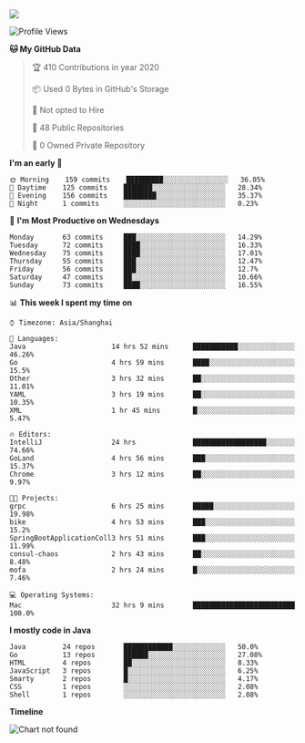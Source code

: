 
<a href="https://github.com/helloworlde">
  <img align="" src="https://github-readme-stats.vercel.app/api?username=helloworlde&show_icons=true&count_private=true" />
</a>

<!--START_SECTION:waka-->
![Profile Views](http://img.shields.io/badge/Profile%20Views-66-blue)

**🐱 My GitHub Data** 

> 🏆 410 Contributions in year 2020
 > 
> 📦 Used 0 Bytes in GitHub's Storage 
 > 
> 🚫 Not opted to Hire
 > 
> 📜 48 Public Repositories 
 > 
> 🔑 0 Owned Private Repository 
 > 
**I'm an early 🐤** 

```text
🌞 Morning    159 commits    █████████░░░░░░░░░░░░░░░░   36.05% 
🌆 Daytime    125 commits    ███████░░░░░░░░░░░░░░░░░░   28.34% 
🌃 Evening    156 commits    ████████░░░░░░░░░░░░░░░░░   35.37% 
🌙 Night      1 commits      ░░░░░░░░░░░░░░░░░░░░░░░░░   0.23%

```
📅 **I'm Most Productive on Wednesdays** 

```text
Monday       63 commits     ███░░░░░░░░░░░░░░░░░░░░░░   14.29% 
Tuesday      72 commits     ████░░░░░░░░░░░░░░░░░░░░░   16.33% 
Wednesday    75 commits     ████░░░░░░░░░░░░░░░░░░░░░   17.01% 
Thursday     55 commits     ███░░░░░░░░░░░░░░░░░░░░░░   12.47% 
Friday       56 commits     ███░░░░░░░░░░░░░░░░░░░░░░   12.7% 
Saturday     47 commits     ██░░░░░░░░░░░░░░░░░░░░░░░   10.66% 
Sunday       73 commits     ████░░░░░░░░░░░░░░░░░░░░░   16.55%

```


📊 **This week I spent my time on** 

```text
⌚︎ Timezone: Asia/Shanghai

💬 Languages: 
Java                     14 hrs 52 mins      ███████████░░░░░░░░░░░░░░   46.26% 
Go                       4 hrs 59 mins       ████░░░░░░░░░░░░░░░░░░░░░   15.5% 
Other                    3 hrs 32 mins       ██░░░░░░░░░░░░░░░░░░░░░░░   11.01% 
YAML                     3 hrs 19 mins       ██░░░░░░░░░░░░░░░░░░░░░░░   10.35% 
XML                      1 hr 45 mins        █░░░░░░░░░░░░░░░░░░░░░░░░   5.47%

🔥 Editors: 
IntelliJ                 24 hrs              ██████████████████░░░░░░░   74.66% 
GoLand                   4 hrs 56 mins       ███░░░░░░░░░░░░░░░░░░░░░░   15.37% 
Chrome                   3 hrs 12 mins       ██░░░░░░░░░░░░░░░░░░░░░░░   9.97%

🐱‍💻 Projects: 
grpc                     6 hrs 25 mins       █████░░░░░░░░░░░░░░░░░░░░   19.98% 
bike                     4 hrs 53 mins       ███░░░░░░░░░░░░░░░░░░░░░░   15.2% 
SpringBootApplicationColl3 hrs 51 mins       ███░░░░░░░░░░░░░░░░░░░░░░   11.99% 
consul-chaos             2 hrs 43 mins       ██░░░░░░░░░░░░░░░░░░░░░░░   8.48% 
mofa                     2 hrs 24 mins       █░░░░░░░░░░░░░░░░░░░░░░░░   7.46%

💻 Operating Systems: 
Mac                      32 hrs 9 mins       █████████████████████████   100.0%

```

**I mostly code in Java** 

```text
Java         24 repos       ████████████░░░░░░░░░░░░░   50.0% 
Go           13 repos       ██████░░░░░░░░░░░░░░░░░░░   27.08% 
HTML         4 repos        ██░░░░░░░░░░░░░░░░░░░░░░░   8.33% 
JavaScript   3 repos        █░░░░░░░░░░░░░░░░░░░░░░░░   6.25% 
Smarty       2 repos        █░░░░░░░░░░░░░░░░░░░░░░░░   4.17% 
CSS          1 repos        ░░░░░░░░░░░░░░░░░░░░░░░░░   2.08% 
Shell        1 repos        ░░░░░░░░░░░░░░░░░░░░░░░░░   2.08%

```


**Timeline**

![Chart not found](https://github.com/helloworlde/helloworlde/blob/master/charts/bar_graph.png) 


<!--END_SECTION:waka-->
